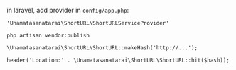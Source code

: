 in laravel, add provider in `config/app.php`:

`'Unamatasanatarai\ShortURL\ShortURLServiceProvider'`

`php artisan vendor:publish`

`\Unamatasanatarai\ShortURL\ShortURL::makeHash('http://...');`

`header('Location:' . \Unamatasanatarai\ShortURL\ShortURL::hit($hash));`